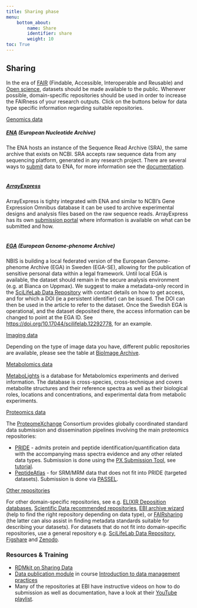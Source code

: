 ```yaml
---
title: Sharing phase
menu:
    bottom_about:
        name: Share
        identifier: share
        weight: 10
toc: True
---
```


## Sharing

In the era of [FAIR](/topic/topic/fair-principles.md) (Findable, Accessible, Interoperable and Reusable) and [Open science](https://www.vr.se/english/mandates/open-science/open-access-to-research-data.html), datasets should be made available to the public. Whenever possible, domain-specific repositories should be used in order to increase the FAIRness of your research outputs. Click on the buttons below for data type specific information regarding suitable repositories.

<p>
  <a class="btn btn-primary" data-bs-toggle="collapse" href="#collapseExample1" role="button" aria-expanded="false" aria-controls="collapseExample1">
    Genomics data
  </a>
</p>
<div class="collapse" id="collapseExample1">
  <div class="card card-body">
  <span>
  <h5> <a href="https://www.ebi.ac.uk/ena">ENA</a> (European Nucleotide Archive)</h5>
  The ENA hosts an instance of the Sequence Read Archive (SRA), the same archive that exists on NCBI. SRA accepts raw sequence data from any sequencing platform, generated in any research project. There are several ways to <a href="https://www.ebi.ac.uk/ena/submit">submit</a> data to ENA, for more information see the <a href="https://ena-docs.readthedocs.io/en/latest/">documentation</a>.<br><br>

  <h5> <a href="https://www.ebi.ac.uk/arrayexpress/">ArrayExpress</a></h5>
  ArrayExpress is tighty integrated with ENA and similar to NCBI’s Gene Expression Omnibus database it can be used to archive experimental designs and analysis files based on the raw sequence reads. ArrayExpress has its own <a href="https://www.ebi.ac.uk/arrayexpress/submit/overview.html">submission portal</a> where information is available on what can be submitted and how.<br><br>

  <h5> <a href="https://ega-archive.org/">EGA</a> (European Genome-phenome Archive)</h5>
  NBIS is building a local federated version of the European Genome-phenome Archive (EGA) in Sweden (EGA-SE), allowing for the publication of sensitive personal data within a legal framework. Until local EGA is available, the dataset should remain in the secure analysis environment (e.g. at Bianca on Uppmax). We suggest to make a metadata-only record in the <a href="https://www.scilifelab.se/data/repository">SciLifeLab Data Repository</a> with contact details on how to get access, and for which a DOI (ie a persistent identifier) can be issued. The DOI can then be used in the article to refer to the dataset. Once the Swedish EGA is operational, and the dataset deposited there, the access information can be changed to point at the EGA ID. See <a href="https://doi.org/10.17044/scilifelab.12292778">https://doi.org/10.17044/scilifelab.12292778</a>, for an example.

  </span>
  </div>
</div>

<p>
  <a class="btn btn-primary" data-bs-toggle="collapse" href="#collapseExample2" role="button" aria-expanded="false" aria-controls="collapseExample2">
    Imaging data
  </a>
</p>
<div class="collapse" id="collapseExample2">
  <div class="card card-body">
  <span>
  Depending on the type of image data you have, different public repositories are available, please see the table at <a href="https://www.ebi.ac.uk/bioimage-archive/">BioImage Archive</a>.
  </span>
  </div>
</div>

<p>
  <a class="btn btn-primary" data-bs-toggle="collapse" href="#collapseExample3" role="button" aria-expanded="false" aria-controls="collapseExample3">
    Metabolomics data
  </a>
</p>
<div class="collapse" id="collapseExample3">
  <div class="card card-body">
  <span>
  <a href="https://www.ebi.ac.uk/metabolights/">MetaboLights</a> is a database for Metabolomics experiments and derived information. The database is cross-species, cross-technique and covers metabolite structures and their reference spectra as well as their biological roles, locations and concentrations, and experimental data from metabolic experiments.
  </span>
  </div>
</div>

<p>
  <a class="btn btn-primary" data-bs-toggle="collapse" href="#collapseExample4" role="button" aria-expanded="false" aria-controls="collapseExample4">
    Proteomics data
  </a>
</p>
<div class="collapse" id="collapseExample4">
  <div class="card card-body">
  <span>
  The <a href="http://www.proteomexchange.org/">ProteomeXchange</a> Consortium provides globally coordinated standard data submission and dissemination pipelines involving the main proteomics repositories:
  <ul>
    <li> <a href="https://www.ebi.ac.uk/pride/">PRIDE</a> - admits protein and peptide identification/quantification data with the accompanying mass spectra evidence and any other related data types. Submission is done using the <a href="https://www.ebi.ac.uk/pride/markdownpage/pridesubmissiontool">PX Submission Tool</a>, see <a href="https://www.ebi.ac.uk/pride/static/markdown/submitdatapage/files/Submission_Tutorial.pdf">tutorial</a>.</li>
    <li><a href="http://www.peptideatlas.org/">PeptideAtlas</a> - for SRM/MRM data that does not fit into PRIDE (targeted datasets). Submission is done via <a href="http://www.peptideatlas.org/passel/">PASSEL</a>.</li>
  </ul>
  </span>
  </div>
</div>

<p>
  <a class="btn btn-primary" data-bs-toggle="collapse" href="#collapseExample5" role="button" aria-expanded="false" aria-controls="collapseExample5">
    Other repositories
  </a>
</p>
<div class="collapse" id="collapseExample5">
  <div class="card card-body">
  <span>
  For other domain-specific repositories, see e.g. <a href="https://elixir-europe.org/services/tag/elixir-deposition-databases">ELIXIR Deposition databases</a>, <a href="https://www.nature.com/sdata/policies/repositories">Scientific Data recommended repositories</a>, <a href="https://www.ebi.ac.uk/submission/">EBI archive wizard</a> (help to find the right repository depending on data type), or <a href="https://fairsharing.org/databases/">FAIRsharing</a> (the latter can also assist in finding metadata standards suitable for describing your datasets). For datasets that do not fit into domain-specific repositories, use a general repository e.g. <a href="https://www.scilifelab.se/data/repository/">SciLifeLab Data Repository</a>, <a href="https://figshare.com/">Figshare</a> and <a href="https://zenodo.org/">Zenodo</a>.
  </span>
  </div>
</div>

### Resources & Training
* [RDMkit on Sharing Data](https://rdmkit.elixir-europe.org/sharing)
* [Data publication module](https://nbisweden.github.io/module-data-publication-dm-practices/) in course [Introduction to data management practices](https://uppsala.instructure.com/courses/48087/pages/introduction-to-data-management-practices)
* Many of the repositories at EBI have instructive videos on how to do submission as well as documentation, have a look at their [YouTube playlist](https://www.youtube.com/playlist?list=PL67E0627174F36FCF).